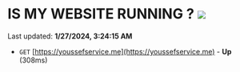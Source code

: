 # IS MY WEBSITE RUNNING ? [![](https://img.shields.io/static/v1?label=Sponsor&message=%E2%9D%A4&logo=GitHub&color=%23fe8e86)](https://github.com/sponsors/<username>)

Last updated: **1/27/2024, 3:24:15 AM**

- `GET` [https://youssefservice.me](https://youssefservice.me) - **Up** (308ms)
